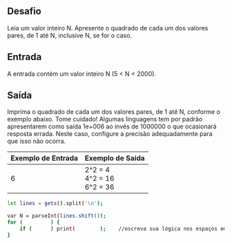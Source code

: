 ## Desafio

Leia um valor inteiro N. Apresente o quadrado de cada um dos valores pares, de 1 até N, inclusive N, se for o caso.

## Entrada

A entrada contém um valor inteiro N (5 < N < 2000).

## Saída

Imprima o quadrado de cada um dos valores pares, de 1 até N, conforme o exemplo abaixo.
Tome cuidado! Algumas linguagens tem por padrão apresentarem como saída 1e+006 ao invés de 1000000 o que ocasionará resposta errada. Neste caso, configure a precisão adequadamente para que isso não ocorra.

| Exemplo de Entrada | Exemplo de Saída|
| ---|--- |
| 6 | 2^2 = 4<br />4^2 = 16<br />6^2 = 36 |

```bash
let lines = gets().split('\n');

var N = parseInt(lines.shift());
for (         ) {
	if (      ) print(        );    //escreva sua lógica nos espaços em branco
}

```
 



